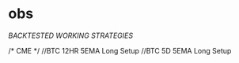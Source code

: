 # obs


*BACKTESTED WORKING STRATEGIES*

/* CME */
//BTC 12HR 5EMA Long Setup
//BTC 5D 5EMA Long Setup
